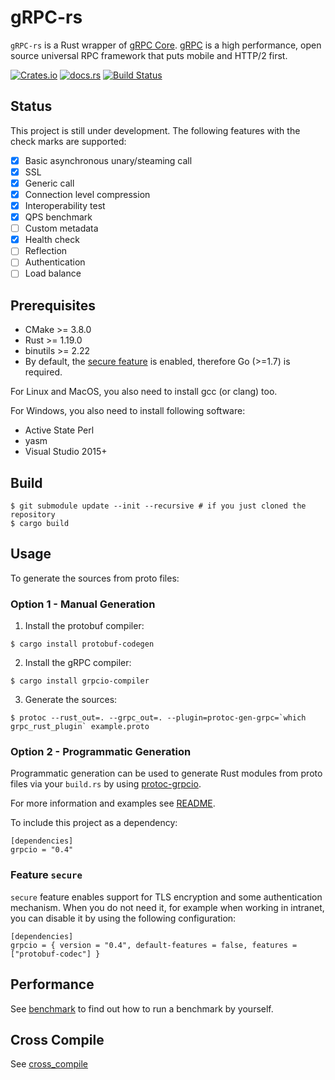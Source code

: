 # gRPC-rs

`gRPC-rs` is a Rust wrapper of [gRPC Core](https://github.com/grpc/grpc). [gRPC](http://www.grpc.io) is a high performance, open source universal RPC framework that puts mobile and HTTP/2 first.

[![Crates.io](https://img.shields.io/crates/v/grpcio.svg?maxAge=2592000)](https://crates.io/crates/grpcio)
[![docs.rs](https://docs.rs/grpcio/badge.svg)](https://docs.rs/grpcio)
[![Build Status](https://travis-ci.org/pingcap/grpc-rs.svg)](https://travis-ci.org/pingcap/grpc-rs)

## Status

This project is still under development. The following features with the check marks are supported:

- [x] Basic asynchronous unary/steaming call
- [x] SSL
- [x] Generic call
- [x] Connection level compression
- [x] Interoperability test
- [x] QPS benchmark
- [ ] Custom metadata
- [x] Health check
- [ ] Reflection
- [ ] Authentication
- [ ] Load balance

## Prerequisites

- CMake >= 3.8.0
- Rust >= 1.19.0
- binutils >= 2.22
- By default, the [secure feature](#feature-secure) is enabled, therefore Go (>=1.7) is required.

For Linux and MacOS, you also need to install gcc (or clang) too.

For Windows, you also need to install following software:

- Active State Perl
- yasm
- Visual Studio 2015+

## Build

```
$ git submodule update --init --recursive # if you just cloned the repository
$ cargo build
```

## Usage

To generate the sources from proto files:

### Option 1 - Manual Generation

1. Install the protobuf compiler:

```
$ cargo install protobuf-codegen
```

2. Install the gRPC compiler:

```
$ cargo install grpcio-compiler
```

3. Generate the sources:

```
$ protoc --rust_out=. --grpc_out=. --plugin=protoc-gen-grpc=`which grpc_rust_plugin` example.proto
```


### Option 2 - Programmatic Generation

Programmatic generation can be used to generate Rust modules from proto files
via your `build.rs` by using [protoc-grpcio](https://crates.io/crates/protoc-grpcio).

For more information and examples see
[README](https://github.com/mtp401/protoc-grpcio/blob/master/README.md).

To include this project as a dependency:

```
[dependencies]
grpcio = "0.4"
```

### Feature `secure`

`secure` feature enables support for TLS encryption and some authentication
mechanism. When you do not need it, for example when working in intranet,
you can disable it by using the following configuration:
```
[dependencies]
grpcio = { version = "0.4", default-features = false, features = ["protobuf-codec"] }
```

## Performance

See [benchmark](https://github.com/pingcap/grpc-rs/tree/master/benchmark) to find out how to run a benchmark by yourself.

Cross Compile
-------------
See [cross_compile](cross_compile.md)
